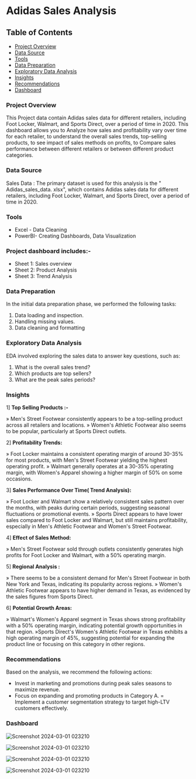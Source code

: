 # Adidas Sales Analysis

## Table of Contents
- [Project Overview](#project-overview)
- [Data Source](#data-source)
- [Tools](#tools)
- [Data Preparation](#data-preparation)
- [Exploratory Data Analysis](#exploratory-data-analysis)
- [Insights](#insights)
- [Recommendations](#recommendations)
- [Dashboard](#dashboard)


### Project Overview

This Project data contain Adidas sales data for different retailers, including Foot Locker, Walmart, and Sports Direct, over a period of time in 2020. 
This dashboard allows you to Analyze how sales and profitability vary over time for each retailer, to understand the overall sales trends, top-selling products, to see impact of sales methods on profits, to Compare sales performance between different retailers or between different product categories.

### Data Source 

Sales Data : The primary dataset is used for this analysis is the " Adidas_sales_data. xlsx", which contains Adidas sales data for different retailers, including Foot Locker, Walmart, and Sports Direct, over a period of time in 2020. 

### Tools 

- Excel - Data Cleaning
- PowerBI- Creating Dashboards, Data Visualization

### Project dashboard includes:-

- Sheet 1: Sales overview
- Sheet 2: Product Analysis 
- Sheet 3: Trend Analysis 

 ### Data Preparation

In the initial data preparation phase, we performed the following tasks:
1. Data loading and inspection.
2. Handling missing values.
3. Data cleaning and formatting

### Exploratory Data Analysis

EDA involved exploring the sales data to answer key questions, such as:
1. What is the overall sales trend?
2. Which products are top sellers?
3. What are the peak sales periods?

### Insights

1] **Top Selling Products :-**

» Men's Street Footwear consistently appears to be a top-selling product across all retailers and locations.
» Women's Athletic Footwear also seems to be popular, particularly at Sports Direct outlets.

2] **Profitability Trends:**

» Foot Locker maintains a consistent operating margin of around 30-35% for most products, with Men's Street Footwear yielding the highest operating profit.
» Walmart generally operates at a 30-35% operating margin, with Women's Apparel showing a higher margin of 50% on some occasions.

3] **Sales Performance Over Time( Trend Analysis):**

» Foot Locker and Walmart show a relatively consistent sales pattern over the months, with peaks during certain periods, suggesting seasonal fluctuations or promotional events.
» Sports Direct appears to have lower sales compared to Foot Locker and Walmart, but still maintains profitability, especially in Men's Athletic Footwear and Women's Street Footwear.

4] **Effect of Sales Method:**

» Men's Street Footwear sold through outlets consistently generates high profits for Foot Locker and Walmart, with a 50% operating margin. 

5] **Regional Analysis :**

» There seems to be a consistent demand for Men's Street Footwear in both New York and Texas, indicating its popularity across regions.
» Women's Athletic Footwear appears to have higher demand in Texas, as evidenced by the sales figures from Sports Direct.

6] **Potential Growth Areas:**

» Walmart's Women's Apparel segment in Texas shows strong profitability with a 50% operating margin, indicating potential growth opportunities in that region.
»Sports Direct's Women's Athletic Footwear in Texas exhibits a high operating margin of 45%, suggesting potential for expanding the product line or focusing on this category in other regions.

### Recommendations

Based on the analysis, we recommend the following actions:
- Invest in marketing and promotions during peak sales seasons to maximize revenue.
- Focus on expanding and promoting products in Category A.
= Implement a customer segmentation strategy to target high-LTV customers effectively.

### Dashboard

![Screenshot 2024-03-01 023210](https://github.com/purvaphalak/Adidas_Sales_Analysis/assets/148857209/b5487389-b35f-41e4-972c-9a2e7097c406)

![Screenshot 2024-03-01 023210](https://github.com/purvaphalak/Adidas_Sales_Analysis/assets/148857209/b5487389-b35f-41e4-972c-9a2e7097c406)

![Screenshot 2024-03-01 023210](https://github.com/purvaphalak/Adidas_Sales_Analysis/assets/148857209/b5487389-b35f-41e4-972c-9a2e7097c406)

![Screenshot 2024-03-01 023210](https://github.com/purvaphalak/Adidas_Sales_Analysis/assets/148857209/b5487389-b35f-41e4-972c-9a2e7097c406)
